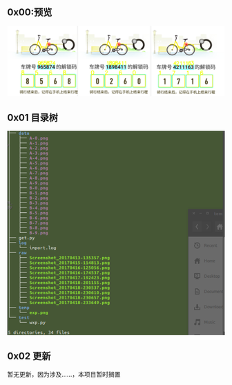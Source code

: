 ## 0x00:预览
 ![image](https://github.com/0x024/O2M/blob/master/temp/exp.png)

## 0x01 目录树
 ![image](https://github.com/0x024/O2M/blob/master/temp/tree.png)
 
 ## 0x02 更新
 暂无更新，因为涉及......，本项目暂时搁置
